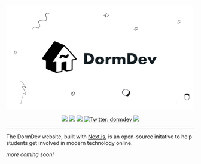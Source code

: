 <!-- Banner Image -->

<a href="https://dormdev.com"><img src="./public/assets/header.png" width="500" alt="DormDev header"></a>

<p align="center">
  <a aria-label="PRs Welcome" href="http://makeapullrequest.com">
    <img src="https://img.shields.io/badge/PRs-welcome-brightgreen.svg?style=flat-square">
  </a>
  <a aria-label="CircleCI" href="http://https://circleci.com/gh/dormdev/dormdev/tree/master">
    <img src="https://flat.badgen.net/circleci/github/dormdev/dormdev?label=Circle%20CI&labelColor=555555&icon=circleci">
  </a>
  <a aria-label="Join the community on Spectrum" href="https://spectrum.chat/dormdev">
    <img src="https://img.shields.io/badge/join%20the%20community-on%20spectrum-blue.svg?style=flat-square&colorB=3818E5">
  </a>
    <a aria-label="Follow @dormdev on Twitter" href="https://twitter.com/intent/follow?screen_name=dormdev" target="_blank">
    <img  alt="Twitter: dormdev" src="https://img.shields.io/twitter/follow/dormdev.svg?style=flat-square&label=Follow%20dormdev&logo=TWITTER&logoColor=FFFFFF&labelColor=00aced&logoWidth=15&color=lightgray" target="_blank" />
  </a>
  <a aria-label="License: Apache 2.0" href="https://github.com/dormdev/dormdev/blob/master/LICENSE">
    <img src="https://img.shields.io/badge/License-Apache%202.0-blue.svg?style=flat-square">
  </a>
</p>

---

The DormDev website, built with [Next.js](https://github.com/zeit/next.js), is an open-source initative to help students get involved in modern technology online.

_more coming soon!_
